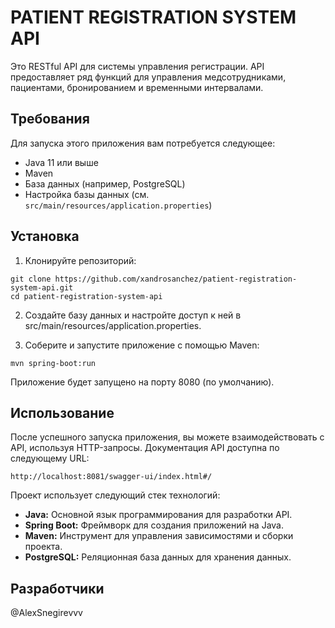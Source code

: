 # PATIENT REGISTRATION SYSTEM API

Это RESTful API для системы управления регистрации. API предоставляет ряд функций для управления медсотрудниками, пациентами, бронированием и временными интервалами.

## Требования

Для запуска этого приложения вам потребуется следующее:

- Java 11 или выше
- Maven
- База данных (например, PostgreSQL)
- Настройка базы данных (см. `src/main/resources/application.properties`)

## Установка

1. Клонируйте репозиторий:

```shell
git clone https://github.com/xandrosanchez/patient-registration-system-api.git
cd patient-registration-system-api
```
2. Создайте базу данных и настройте доступ к ней в src/main/resources/application.properties.

3. Соберите и запустите приложение с помощью Maven:
```shell
mvn spring-boot:run
```
Приложение будет запущено на порту 8080 (по умолчанию).

## Использование
После успешного запуска приложения, вы можете взаимодействовать с API, используя HTTP-запросы. Документация API доступна по следующему URL:
```shell
http://localhost:8081/swagger-ui/index.html#/
```

Проект использует следующий стек технологий:

- **Java:** Основной язык программирования для разработки API.
- **Spring Boot:** Фреймворк для создания приложений на Java.
- **Maven:** Инструмент для управления зависимостями и сборки проекта.
- **PostgreSQL:** Реляционная база данных для хранения данных.
## Разработчики
@AlexSnegirevvv

